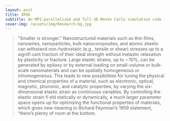 ```yaml
---
layout: post
title: IM3D
subtitle: An MPI-parallelized and full-3D Monte Carlo simulation code for ion radiation in matter
cover-img: /assets/img/Research-bg.jpg
---
```



> "Smaller is stronger." Nanostructured materials such as thin films, nanowires, nanoparticles, bulk nanocomposites, and atomic sheets can withstand non-hydrostatic (e.g., tensile or shear) stresses up to a signifi cant fraction of their ideal strength without inelastic relaxation by plasticity or fracture. Large elastic strains, up to ∼10%, can be generated by epitaxy or by external loading on small-volume or bulk-scale nanomaterials and can be spatially homogeneous or inhomogeneous. This leads to new possibilities for tuning the physical and chemical properties of a material, such as electronic, optical, magnetic, phononic, and
catalytic properties, by varying the six-dimensional elastic strain as continuous variables. By controlling the elastic strain fi eld statically or dynamically, a much larger parameter space opens up for optimizing the functional properties of materials, which gives new meaning to Richard Feynman’s 1959 statement, “there’s plenty of room at the bottom.
